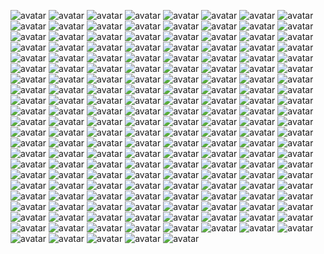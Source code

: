 ![avatar](/assets/pic/pic%20(1).jpg)
![avatar](/assets/pic/pic%20(2).jpg)
![avatar](/assets/pic/pic%20(3).jpg)
![avatar](/assets/pic/pic%20(4).jpg)
![avatar](/assets/pic/pic%20(5).jpg)
![avatar](/assets/pic/pic%20(6).jpg)
![avatar](/assets/pic/pic%20(7).jpg)
![avatar](/assets/pic/pic%20(8).jpg)
![avatar](/assets/pic/pic%20(9).jpg)
![avatar](/assets/pic/pic%20(10).jpg)
![avatar](/assets/pic/pic%20(11).jpg)
![avatar](/assets/pic/pic%20(12).jpg)
![avatar](/assets/pic/pic%20(13).jpg)
![avatar](/assets/pic/pic%20(14).jpg)
![avatar](/assets/pic/pic%20(15).jpg)
![avatar](/assets/pic/pic%20(16).jpg)
![avatar](/assets/pic/pic%20(17).jpg)
![avatar](/assets/pic/pic%20(18).jpg)
![avatar](/assets/pic/pic%20(19).jpg)
![avatar](/assets/pic/pic%20(20).jpg)
![avatar](/assets/pic/pic%20(21).jpg)
![avatar](/assets/pic/pic%20(22).jpg)
![avatar](/assets/pic/pic%20(23).jpg)
![avatar](/assets/pic/pic%20(24).jpg)
![avatar](/assets/pic/pic%20(25).jpg)
![avatar](/assets/pic/pic%20(26).jpg)
![avatar](/assets/pic/pic%20(27).jpg)
![avatar](/assets/pic/pic%20(28).jpg)
![avatar](/assets/pic/pic%20(29).jpg)
![avatar](/assets/pic/pic%20(30).jpg)
![avatar](/assets/pic/pic%20(31).jpg)
![avatar](/assets/pic/pic%20(32).jpg)
![avatar](/assets/pic/pic%20(33).jpg)
![avatar](/assets/pic/pic%20(34).jpg)
![avatar](/assets/pic/pic%20(35).jpg)
![avatar](/assets/pic/pic%20(36).jpg)
![avatar](/assets/pic/pic%20(37).jpg)
![avatar](/assets/pic/pic%20(38).jpg)
![avatar](/assets/pic/pic%20(39).jpg)
![avatar](/assets/pic/pic%20(40).jpg)
![avatar](/assets/pic/pic%20(41).jpg)
![avatar](/assets/pic/pic%20(42).jpg)
![avatar](/assets/pic/pic%20(43).jpg)
![avatar](/assets/pic/pic%20(44).jpg)
![avatar](/assets/pic/pic%20(45).jpg)
![avatar](/assets/pic/pic%20(46).jpg)
![avatar](/assets/pic/pic%20(47).jpg)
![avatar](/assets/pic/pic%20(48).jpg)
![avatar](/assets/pic/pic%20(49).jpg)
![avatar](/assets/pic/pic%20(50).jpg)
![avatar](/assets/pic/pic%20(51).jpg)
![avatar](/assets/pic/pic%20(52).jpg)
![avatar](/assets/pic/pic%20(53).jpg)
![avatar](/assets/pic/pic%20(54).jpg)
![avatar](/assets/pic/pic%20(55).jpg)
![avatar](/assets/pic/pic%20(56).jpg)
![avatar](/assets/pic/pic%20(57).jpg)
![avatar](/assets/pic/pic%20(58).jpg)
![avatar](/assets/pic/pic%20(59).jpg)
![avatar](/assets/pic/pic%20(60).jpg)
![avatar](/assets/pic/pic%20(61).jpg)
![avatar](/assets/pic/pic%20(62).jpg)
![avatar](/assets/pic/pic%20(63).jpg)
![avatar](/assets/pic/pic%20(64).jpg)
![avatar](/assets/pic/pic%20(65).jpg)
![avatar](/assets/pic/pic%20(66).jpg)
![avatar](/assets/pic/pic%20(67).jpg)
![avatar](/assets/pic/pic%20(68).jpg)
![avatar](/assets/pic/pic%20(69).jpg)
![avatar](/assets/pic/pic%20(70).jpg)
![avatar](/assets/pic/pic%20(71).jpg)
![avatar](/assets/pic/pic%20(72).jpg)
![avatar](/assets/pic/pic%20(73).jpg)
![avatar](/assets/pic/pic%20(74).jpg)
![avatar](/assets/pic/pic%20(75).jpg)
![avatar](/assets/pic/pic%20(76).jpg)
![avatar](/assets/pic/pic%20(77).jpg)
![avatar](/assets/pic/pic%20(78).jpg)
![avatar](/assets/pic/pic%20(79).jpg)
![avatar](/assets/pic/pic%20(80).jpg)
![avatar](/assets/pic/pic%20(81).jpg)
![avatar](/assets/pic/pic%20(82).jpg)
![avatar](/assets/pic/pic%20(83).jpg)
![avatar](/assets/pic/pic%20(84).jpg)
![avatar](/assets/pic/pic%20(85).jpg)
![avatar](/assets/pic/pic%20(86).jpg)
![avatar](/assets/pic/pic%20(87).jpg)
![avatar](/assets/pic/pic%20(88).jpg)
![avatar](/assets/pic/pic%20(89).jpg)
![avatar](/assets/pic/pic%20(90).jpg)
![avatar](/assets/pic/pic%20(91).jpg)
![avatar](/assets/pic/pic%20(92).jpg)
![avatar](/assets/pic/pic%20(93).jpg)
![avatar](/assets/pic/pic%20(94).jpg)
![avatar](/assets/pic/pic%20(95).jpg)
![avatar](/assets/pic/pic%20(96).jpg)
![avatar](/assets/pic/pic%20(97).jpg)
![avatar](/assets/pic/pic%20(98).jpg)
![avatar](/assets/pic/pic%20(99).jpg)
![avatar](/assets/pic/pic%20(100).jpg)
![avatar](/assets/pic/pic%20(101).jpg)
![avatar](/assets/pic/pic%20(102).jpg)
![avatar](/assets/pic/pic%20(103).jpg)
![avatar](/assets/pic/pic%20(104).jpg)
![avatar](/assets/pic/pic%20(105).jpg)
![avatar](/assets/pic/pic%20(106).jpg)
![avatar](/assets/pic/pic%20(107).jpg)
![avatar](/assets/pic/pic%20(108).jpg)
![avatar](/assets/pic/pic%20(109).jpg)
![avatar](/assets/pic/pic%20(110).jpg)
![avatar](/assets/pic/pic%20(111).jpg)
![avatar](/assets/pic/pic%20(112).jpg)
![avatar](/assets/pic/pic%20(113).jpg)
![avatar](/assets/pic/pic%20(114).jpg)
![avatar](/assets/pic/pic%20(115).jpg)
![avatar](/assets/pic/pic%20(116).jpg)
![avatar](/assets/pic/pic%20(117).jpg)
![avatar](/assets/pic/pic%20(118).jpg)
![avatar](/assets/pic/pic%20(119).jpg)
![avatar](/assets/pic/pic%20(120).jpg)
![avatar](/assets/pic/pic%20(121).jpg)
![avatar](/assets/pic/pic%20(122).jpg)
![avatar](/assets/pic/pic%20(123).jpg)
![avatar](/assets/pic/pic%20(124).jpg)
![avatar](/assets/pic/pic%20(125).jpg)
![avatar](/assets/pic/pic%20(126).jpg)
![avatar](/assets/pic/pic%20(127).jpg)
![avatar](/assets/pic/pic%20(128).jpg)
![avatar](/assets/pic/pic%20(129).jpg)
![avatar](/assets/pic/pic%20(130).jpg)
![avatar](/assets/pic/pic%20(131).jpg)
![avatar](/assets/pic/pic%20(132).jpg)
![avatar](/assets/pic/pic%20(133).jpg)
![avatar](/assets/pic/pic%20(134).jpg)
![avatar](/assets/pic/pic%20(135).jpg)
![avatar](/assets/pic/pic%20(136).jpg)
![avatar](/assets/pic/pic%20(137).jpg)
![avatar](/assets/pic/pic%20(138).jpg)
![avatar](/assets/pic/pic%20(139).jpg)
![avatar](/assets/pic/pic%20(140).jpg)
![avatar](/assets/pic/pic%20(141).jpg)
![avatar](/assets/pic/pic%20(142).jpg)
![avatar](/assets/pic/pic%20(143).jpg)
![avatar](/assets/pic/pic%20(144).jpg)
![avatar](/assets/pic/pic%20(145).jpg)
![avatar](/assets/pic/pic%20(146).jpg)
![avatar](/assets/pic/pic%20(147).jpg)
![avatar](/assets/pic/pic%20(148).jpg)
![avatar](/assets/pic/pic%20(149).jpg)
![avatar](/assets/pic/pic%20(150).jpg)
![avatar](/assets/pic/pic%20(151).jpg)
![avatar](/assets/pic/pic%20(152).jpg)
![avatar](/assets/pic/pic%20(153).jpg)
![avatar](/assets/pic/pic%20(154).jpg)
![avatar](/assets/pic/pic%20(155).jpg)
![avatar](/assets/pic/pic%20(156).jpg)
![avatar](/assets/pic/pic%20(157).jpg)
![avatar](/assets/pic/pic%20(158).jpg)
![avatar](/assets/pic/pic%20(159).jpg)
![avatar](/assets/pic/pic%20(160).jpg)
![avatar](/assets/pic/pic%20(161).jpg)
![avatar](/assets/pic/pic%20(162).jpg)
![avatar](/assets/pic/pic%20(163).jpg)
![avatar](/assets/pic/pic%20(164).jpg)
![avatar](/assets/pic/pic%20(165).jpg)
![avatar](/assets/pic/pic%20(166).jpg)
![avatar](/assets/pic/pic%20(167).jpg)
![avatar](/assets/pic/pic%20(168).jpg)
![avatar](/assets/pic/pic%20(169).jpg)
![avatar](/assets/pic/pic%20(170).jpg)
![avatar](/assets/pic/pic%20(171).jpg)
![avatar](/assets/pic/pic%20(172).jpg)
![avatar](/assets/pic/pic%20(173).jpg)
